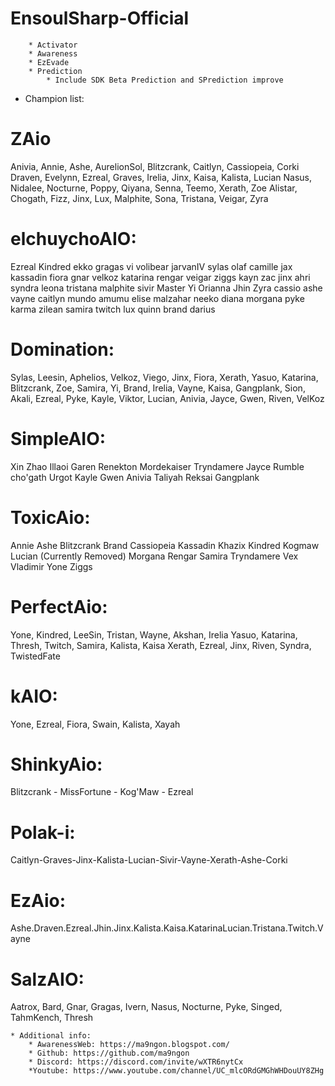 # EnsoulSharp-Official
        * Activator
        * Awareness
        * EzEvade
        * Prediction
            * Include SDK Beta Prediction and SPrediction improve
* Champion list:
# ZAio
Anivia, Annie, Ashe, AurelionSol, Blitzcrank, Caitlyn, Cassiopeia, Corki Draven, Evelynn, Ezreal, Graves, Irelia, Jinx, Kaisa, Kalista, Lucian Nasus, Nidalee, Nocturne, Poppy, Qiyana, Senna, Teemo, Xerath, Zoe Alistar, Chogath, Fizz, Jinx, Lux, Malphite, Sona, Tristana, Veigar, Zyra

# elchuychoAIO:
Ezreal Kindred ekko gragas vi volibear jarvanIV sylas olaf camille jax kassadin fiora gnar velkoz katarina rengar veigar ziggs kayn zac jinx ahri syndra leona tristana malphite sivir Master Yi Orianna Jhin Zyra cassio ashe vayne caitlyn mundo amumu elise malzahar neeko diana morgana pyke karma zilean samira twitch lux quinn brand darius

# Domination:
Sylas, Leesin, Aphelios, Velkoz, Viego, Jinx, Fiora, Xerath, Yasuo, Katarina, Blitzcrank, Zoe, Samira, Yi, Brand, Irelia, Vayne, Kaisa, Gangplank, Sion, Akali, Ezreal, Pyke, Kayle, Viktor, Lucian, Anivia, Jayce, Gwen, Riven, VelKoz

# SimpleAIO:
Xin Zhao Illaoi Garen Renekton Mordekaiser Tryndamere Jayce Rumble cho'gath Urgot Kayle Gwen Anivia Taliyah Reksai Gangplank

# ToxicAio:
Annie Ashe Blitzcrank Brand Cassiopeia Kassadin Khazix Kindred Kogmaw Lucian (Currently Removed) Morgana Rengar Samira Tryndamere Vex Vladimir Yone Ziggs

# PerfectAio:
Yone, Kindred, LeeSin, Tristan, Wayne, Akshan, Irelia Yasuo, Katarina, Thresh, Twitch, Samira, Kalista, Kaisa Xerath, Ezreal, Jinx, Riven, Syndra, TwistedFate

# kAIO:
Yone, Ezreal, Fiora, Swain, Kalista, Xayah

# ShinkyAio:
Blitzcrank - MissFortune - Kog'Maw - Ezreal

# Polak-i:
Caitlyn-Graves-Jinx-Kalista-Lucian-Sivir-Vayne-Xerath-Ashe-Corki

# EzAio:
Ashe.Draven.Ezreal.Jhin.Jinx.Kalista.Kaisa.KatarinaLucian.Tristana.Twitch.Vayne

# SalzAIO:
Aatrox, Bard, Gnar, Gragas, Ivern, Nasus, Nocturne, Pyke, Singed, TahmKench, Thresh

    * Additional info:
        * AwarenessWeb: https://ma9ngon.blogspot.com/
        * Github: https://github.com/ma9ngon
        * Discord: https://discord.com/invite/wXTR6nytCx
        *Youtube: https://www.youtube.com/channel/UC_mlcORdGMGhWHDouUY8ZHg
